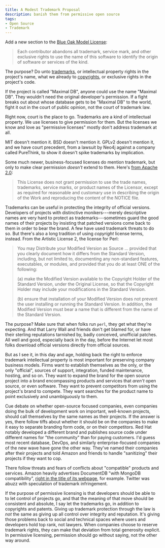 ```yaml
---
title: A Modest Trademark Proposal
description: banish them from permissive open source
tags:
- Open Source
- Trademark
---
```


Add a new section to the [Blue Oak Model License](https://blueakcouncil.org/license/1.0.0):

> Each contributor abandons all trademark, service mark, and other exclusive rights to use the name of this software to identify the origin of software or services of the kind.

The purpose?  Do unto [trademarks](https://fieldguide.kemitchell.com/#trademark), or intellectual property rights in the project's name, what we already to [copyrights](https://fieldguide.kemitchell.com/#copyright), or exclusive rights in the project's code.

If the project is called "Maximal DB", anyone could use the name "Maximal DB".  They wouldn't need the original developer's permission.  If a fight breaks out about whose database gets to be "Maximal DB" to the world, fight it out in the court of public opinion, not the court of trademark law.

<!--
The Blue Oak license is a model permissive license.  [blueoakcouncil.org](https://blueoakcouncil.org) sums it up:

> The council's model license uses all the techniques a license can use to make software free and simple for everyone to use and build on, in everyday language that everyone can understand.
-->

Right now, court is the place to go.  Trademarks are a kind of intellectual property.  We use licenses to give permission for them.  But the licenses we know and love as "permissive licenses" mostly don't address trademark at all.

MIT doesn't mention it.  BSD doesn't mention it.  GPLv2 doesn't mention it, and we have court precedent, from a lawsuit by Neo4j against a company called PureThink, to show it doesn't spike trademarks by implication.

Some much newer, business-focused licenses do mention trademark, but only to make clear permission _doesn't_ extend to them.  Here's [from Apache 2.0](https://www.apache.org/licenses/LICENSE-2.0#trademarks):

> This License does not grant permission to use the trade names, trademarks, service marks, or product names of the Licensor, except as required for reasonable and customary use in describing the origin of the Work and reproducing the content of the NOTICE file.

Trademarks can be useful in protecting the integrity of official versions.  Developers of projects with distinctive monikers---merely descriptive names are very hard to protect as trademarks---sometimes guard the good names of their projects by insisting that patched versions come back to them in order to bear the brand.  A few have used trademark threats to do so.  But there's also a long tradition of using _copyright_ license terms, instead.  From the Artistic License 2, the license for Perl:

>  You may Distribute your Modified Version as Source ... provided that you clearly document how it differs from the Standard Version, including, but not limited to, documenting any non-standard features, executables, or modules, and provided that you do at least ONE of the following:
>
> (a) make the Modified Version available to the Copyright Holder of the Standard Version, under the Original License, so that the Copyright Holder may include your modifications in the Standard Version.
>
> (b) ensure that installation of your Modified Version does not prevent the user installing or running the Standard Version. In addition, the Modified Version must bear a name that is different from the name of the Standard Version.

The purpose?  Make sure that when folks run `perl`, they get what they're expecting.  And that Larry Wall and friends don't get blamed for, or have their sterling reputations tarnished by, badly conceived, unofficial patches.  All well and good, especially back in the day, before the Internet let most folks download official versions directly from official sources.

But as I see it, in this day and age, holding back the right to enforce trademark intellectual property is most important for preserving company business models.  Firms want to establish themselves as the only, or the only "official", sources of support, integration, funded maintenance, hosting, and so on.  They want to expand the brand for the open source project into a brand encompassing products and services that _aren't_ open source, or even software.  They want to prevent competitors from using the project's brand to compete.  They want searches for the product name to point exclusively and unambiguously to them.

Cue debate on whether open-source focused companies, even companies doing the bulk of development work on important, well-known projects, should call themselves by the same names as their projects.  If the answer is yes, there follow tiffs about whether it should be on the companies to make it easy to separate branding form code, or on their competitors.  Red Hat notably developed a different brand and publishes source code under different names for "the community" than for paying customers.  I'd guess most recent database, DevOps, and similarly enterprise-focused companies of the new wave have gone the other way.  They've named their companies after their projects and told Amazon and friends to handle "sanitizing" their projects if they want to cop.

There follow threats and fears of conflicts about "compatible" products and services.  Amazon heavily advertises DocumentDB "with MongoDB compatibility", [right in the title of its webpage](https://aws.amazon.com/documentdb/), for example.  Twitter was abuzz with speculation of trademark infringement.

If the purpose of permissive licensing is that developers should be able to to let control of projects go, and that the meaning of that move should be consistent and absolute, I say let the trademarks go, in addition to copyrights and patents.  Giving up trademark protection through the law is _not_ the same as giving up all control over integrity and reputation.  It's giving those problems back to social and technical spaces where users and developers hold top rank, not lawyers.  When companies choose to reserve trademark rights, they can make that deviation from total generosity explicit.  In permissive licensing, permission should go without saying, not the other way around.
